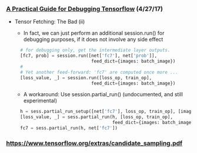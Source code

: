 ### [A Practical Guide for Debugging Tensorflow](https://wookayin.github.io/tensorflow-talk-debugging) (4/27/17)
* Tensor Fetching: The Bad (ii)
  * In fact, we can just perform an additional session.run() for debugging purposes, if it does not involve any side effect

  ```python
    # for debugging only, get the intermediate layer outputs.
    [fc7, prob] = session.run([net['fc7'], net['prob']],
                               feed_dict={images: batch_image})
    #
    # Yet another feed-forward: 'fc7' are computed once more ...
    [loss_value, _] = session.run([loss_op, train_op],
                               feed_dict={images: batch_image})
  ```
  * A workaround: Use session.partial_run() (undocumented, and still experimental)
  ```python
    h = sess.partial_run_setup([net['fc7'], loss_op, train_op], [images])
    [loss_value, _] = sess.partial_run(h, [loss_op, train_op],
                                       feed_dict={images: batch_image})
    fc7 = sess.partial_run(h, net['fc7'])
  ```


### https://www.tensorflow.org/extras/candidate_sampling.pdf